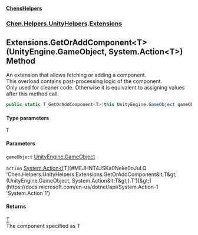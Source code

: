 
#### [ChensHelpers](./index 'index')

### [Chen.Helpers.UnityHelpers](./UticAwWcvUpoDr313GsfOg 'Chen.Helpers.UnityHelpers').[Extensions](./bNepnS8tqBl+9fIF99AuOA 'Chen.Helpers.UnityHelpers.Extensions')

## Extensions.GetOrAddComponent&lt;T&gt;(UnityEngine.GameObject, System.Action&lt;T&gt;) Method
An extension that allows fetching or adding a component.  
This overload contains post-processing logic of the component.  
Only used for cleaner code. Otherwise it is equivalent to assigning values after this method call.  
```csharp
public static T GetOrAddComponent<T>(this UnityEngine.GameObject gameObject, System.Action<T> action);
```

#### Type parameters
<a name='MEJHNT4JSKa0Neke0oJuLQ'></a>
`T`  
  
  

#### Parameters
<a name='hFff9JOF1Dcy+kkOIk7oCQ'></a>
`gameObject` [UnityEngine.GameObject](https://docs.microsoft.com/en-us/dotnet/api/UnityEngine.GameObject 'UnityEngine.GameObject')  
  
  
<a name='XncgUpEIhsr78UvCeG19uA'></a>
`action` [System.Action&lt;](https://docs.microsoft.com/en-us/dotnet/api/System.Action-1 'System.Action`1')[T](#MEJHNT4JSKa0Neke0oJuLQ 'Chen.Helpers.UnityHelpers.Extensions.GetOrAddComponent&lt;T&gt;(UnityEngine.GameObject, System.Action&lt;T&gt;).T')[&gt;](https://docs.microsoft.com/en-us/dotnet/api/System.Action-1 'System.Action`1')  
  
  

#### Returns
[T](#MEJHNT4JSKa0Neke0oJuLQ 'Chen.Helpers.UnityHelpers.Extensions.GetOrAddComponent&lt;T&gt;(UnityEngine.GameObject, System.Action&lt;T&gt;).T')  
The component specified as T  
